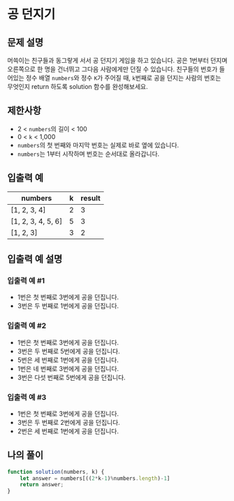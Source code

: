 # 공 던지기

## 문제 설명
머쓱이는 친구들과 동그랗게 서서 공 던지기 게임을 하고 있습니다. 공은 1번부터 던지며 오른쪽으로 한 명을 건너뛰고 그다음 사람에게만 던질 수 있습니다. 친구들의 번호가 들어있는 정수 배열 `numbers`와 정수 `K`가 주어질 때, `k`번째로 공을 던지는 사람의 번호는 무엇인지 return 하도록 solution 함수를 완성해보세요.

## 제한사항
- 2 < `numbers`의 길이 < 100
- 0 < `k` < 1,000
- `numbers`의 첫 번째와 마지막 번호는 실제로 바로 옆에 있습니다.
- `numbers`는 1부터 시작하며 번호는 순서대로 올라갑니다.

## 입출력 예
|numbers|k|result|
|-----|-----|-----|
|[1, 2, 3, 4]|2|3|
|[1, 2, 3, 4, 5, 6]|5|3|
|[1, 2, 3]|3|2|

## 입출력 예 설명

### 입출력 예 #1
- 1번은 첫 번째로 3번에게 공을 던집니다.
- 3번은 두 번째로 1번에게 공을 던집니다.

### 입출력 예 #2
- 1번은 첫 번째로 3번에게 공을 던집니다.
- 3번은 두 번째로 5번에게 공을 던집니다.
- 5번은 세 번째로 1번에게 공을 던집니다.
- 1번은 네 번째로 3번에게 공을 던집니다.
- 3번은 다섯 번째로 5번에게 공을 던집니다.

### 입출력 예 #3
- 1번은 첫 번째로 3번에게 공을 던집니다.
- 3번은 두 번째로 2번에게 공을 던집니다.
- 2번은 세 번째로 1번에게 공을 던집니다.

## 나의 풀이
```js
function solution(numbers, k) {
    let answer = numbers[((2*k-1)%numbers.length)-1]
    return answer;
}
```
